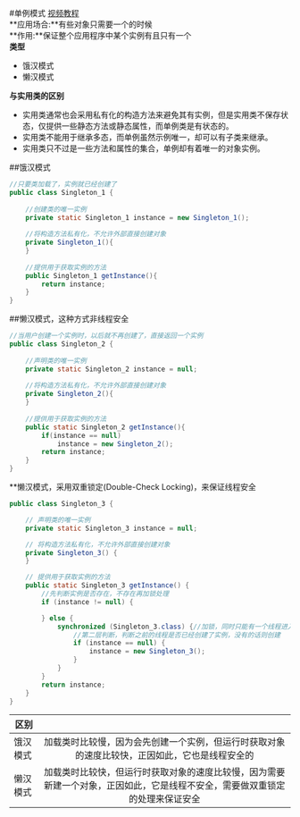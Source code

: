 #单例模式
[视频教程](http://www.imooc.com/learn/112)<br>
**应用场合:**有些对象只需要一个的时候<br>
**作用:**保证整个应用程序中某个实例有且只有一个<br>
**类型**<br>
* 饿汉模式<br>
* 懒汉模式

**与实用类的区别**<br>
* 实用类通常也会采用私有化的构造方法来避免其有实例，但是实用类不保存状态，仅提供一些静态方法或静态属性，而单例类是有状态的。<br>
* 实用类不能用于继承多态，而单例虽然示例唯一，却可以有子类来继承。<br>
* 实用类只不过是一些方法和属性的集合，单例却有着唯一的对象实例。<br>


##饿汉模式
```java
//只要类加载了，实例就已经创建了
public class Singleton_1 {
	
	//创建类的唯一实例
	private static Singleton_1 instance = new Singleton_1();
	
	//将构造方法私有化，不允许外部直接创建对象
	private Singleton_1(){
	}
	
	//提供用于获取实例的方法
	public Singleton_1 getInstance(){
		return instance;
	}
}
```


##懒汉模式，这种方式非线程安全
```java
//当用户创建一个实例时，以后就不再创建了，直接返回一个实例
public class Singleton_2 {
	
	//声明类的唯一实例
	private static Singleton_2 instance = null;
	
	//将构造方法私有化，不允许外部直接创建对象
	private Singleton_2(){
	}
	
	//提供用于获取实例的方法
	public static Singleton_2 getInstance(){
		if(instance == null)
			instance = new Singleton_2();
		return instance;
	}
}
```

**懒汉模式，采用双重锁定(Double-Check Locking)，来保证线程安全
```java
public class Singleton_3 {

	// 声明类的唯一实例
	private static Singleton_3 instance = null;

	// 将构造方法私有化，不允许外部直接创建对象
	private Singleton_3() {
	}

	// 提供用于获取实例的方法
	public static Singleton_3 getInstance() {
		//先判断实例是否存在，不存在再加锁处理
		if (instance != null) {

		} else {
			synchronized (Singleton_3.class) {//加锁，同时只能有一个线程进入
				//第二层判断，判断之前的线程是否已经创建了实例，没有的话则创建
				if (instance == null) {
					instance = new Singleton_3();
				}
			}
		}
		return instance;
	}
}
```

| 区别           |               |       
| ------------ |:------------:| 
| 饿汉模式      | 加载类时比较慢，因为会先创建一个实例，但运行时获取对象的速度比较快，正因如此，它也是线程安全的 |
| 懒汉模式      | 加载类时比较快，但运行时获取对象的速度比较慢，因为需要新建一个对象，正因如此，它是线程不安全，需要做双重锁定的处理来保证安全 | 
